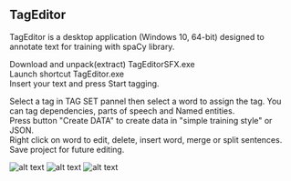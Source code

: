 ## TagEditor
TagEditor is a desktop application (Windows 10, 64-bit) designed to annotate text for training with spaCy library.

Download and unpack(extract) TagEditorSFX.exe <br/>
Launch shortcut TagEditor.exe<br/>
Insert your text and press Start tagging. 

Select a tag in TAG SET pannel then select a word to assign the tag. You can tag dependencies, parts of speech and Named entities.<br/>
Press button "Create DATA" to create data in "simple training style" or JSON.<br/>
Right click on word to edit, delete, insert word, merge or split sentences.<br/>
Save project for future editing.


![alt text](https://raw.githubusercontent.com/GitDimma/Tag-Editor/master/pics/dep.png)
![alt text](https://raw.githubusercontent.com/GitDimma/Tag-Editor/master/pics/ner.png)
![alt text](https://raw.githubusercontent.com/GitDimma/Tag-Editor/master/pics/datpic.png)
